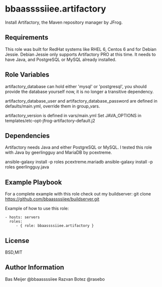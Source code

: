 bbaassssiiee.artifactory
=========

Install Artifactory, the Maven repository manager by JFrog.

Requirements
------------

This role was built for RedHat systems like RHEL 6, Centos 6 and for Debian Jessie. 
Debian Jessie only supports Artifactory PRO at this time.
It needs to have Java, and PostgreSQL or MySQL already installed.

Role Variables
--------------
artifactory_database can hold either 'mysql' or 'postgresql', you should provide the database yourself now, 
it is no longer a transitive dependency.

artifactory_database_user and artifactory_database_password are defined in defaults/main.yml, override them in group_vars.

artifactory_version is defined in vars/main.yml
Set JAVA_OPTIONS in templates/etc-opt-jfrog-artifactory-default.j2

Dependencies
------------

Artifactory needs Java and either PostgreSQL or MySQL. I tested this role with Java by geerlingguy and MariaDB by pcextreme.

ansible-galaxy install -p roles pcextreme.mariadb
ansible-galaxy install -p roles geerlingguy.java

Example Playbook
----------------
For a complete example with this role check out my buildserver:
git clone https://github.com/bbaassssiiee/buildserver.git

Example of how to use this role:

    - hosts: servers
      roles:
         - { role: bbaassssiiee.artifactory }

License
-------

BSD,MIT

Author Information
------------------
Bas Meijer @bbaassssiiee
Razvan Botez @rasebo
